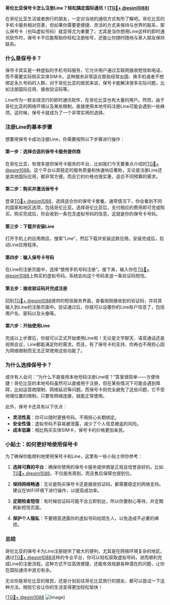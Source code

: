 **哥伦比亚保号卡怎么注册Line？轻松搞定国际通讯！[[TG💪+ @esim1088](https://t.me/s/esim1088)]**

在哥伦比亚生活或者旅行的朋友，一定对当地的通信方式有所了解吧。哥伦比亚的手机卡服务相对完善，但如果你需要更便捷、灵活的方式来保持与世界的联系，那么保号卡（也叫虚拟号码）就显得尤为重要了。尤其是当你想用Line这样的即时通讯软件时，保号卡不仅能帮助你轻松注册账号，还能让你随时随地与家人朋友保持联系。

### 什么是保号卡？

保号卡其实是一种虚拟的手机号码服务，它允许用户通过互联网接收短信和电话，而不需要实际购买实体SIM卡。这种服务非常适合那些经常出国、换手机或者不想绑定永久号码的人群。对于哥伦比亚的居民来说，保号卡能解决很多实际问题，比如注册国际应用、接收验证码等。

Line作为一款全球流行的即时通讯软件，在哥伦比亚也有大量的用户。然而，由于哥伦比亚的网络环境以及某些限制，直接使用本地号码注册Line可能会遇到一些麻烦。这时候，保号卡就成为了一个非常实用的选择。

### 注册Line的基本步骤

想要用保号卡成功注册Line，你需要按照以下步骤进行操作：

#### 第一步：选择合适的保号卡服务提供商

在哥伦比亚，有很多提供保号卡服务的平台，比如我们今天要重点介绍的[TG💪+ @esim1088](https://t.me/s/esim1088)。这个平台以其稳定的服务质量和快速响应著称，无论是注册Line还是其他国际应用，都非常方便。而且它的价格也很实惠，适合不同预算的需求。

#### 第二步：购买并激活保号卡

登录[TG💪+ @esim1088](https://t.me/s/esim1088)，选择适合你的保号卡套餐。通常情况下，你会看到不同的国家和地区选项，包括哥伦比亚。选择哥伦比亚后，支付相应的费用即可完成购买。购买完成后，你会收到一条包含虚拟号码的信息，这就是你的保号卡号码。

#### 第三步：下载并安装Line

打开手机上的应用商店，搜索“Line”，然后下载并安装这款应用。安装完成后，启动Line应用程序。

#### 第四步：输入保号卡号码

在Line的注册页面中，选择“使用手机号码注册”。接下来，输入你在[TG💪+ @esim1088](https://t.me/s/esim1088)上购买的虚拟号码。系统会向这个号码发送一条验证码短信。

#### 第五步：接收验证码并完成注册

回到[TG💪+ @esim1088](https://t.me/s/esim1088)提供的短信服务界面，查看刚刚接收到的验证码，并将其输入到Line的注册页面中。验证通过后，你就可以设置你的Line账户信息了，包括用户名、密码以及头像等。

#### 第六步：开始使用Line

完成以上步骤后，你就可以正式开始使用Line啦！无论是文字聊天、语音通话还是视频会议，Line都能满足你的需求。而且，有了保号卡的支持，你再也不用担心因为网络限制而无法正常使用这些功能了。

### 为什么选择保号卡？

或许有人会问：“为什么不直接用本地号码注册Line呢？”答案很简单——方便快捷！哥伦比亚的本地号码虽然可以直接用于注册，但在某些情况下可能会遇到障碍，比如运营商限制、网络延迟等问题。而保号卡则完全避免了这些问题，它不受地理位置的限制，只要有网络连接，就能正常使用。

此外，保号卡还具有以下优点：
- **灵活性高**：你可以随时更换号码，不用担心长期绑定。
- **安全性强**：虚拟号码不容易被泄露，减少了个人信息被盗的风险。
- **成本低廉**：相比购买实体SIM卡，保号卡的价格更加亲民。

### 小贴士：如何更好地使用保号卡

为了确保你能顺利地使用保号卡和Line，这里有一些小贴士供你参考：

1. **选择可靠的平台**：确保你使用的保号卡服务提供商是正规且信誉良好的。比如[TG💪+ @esim1088](https://t.me/s/esim1088)，不仅服务周到，而且售后保障也很到位。
   
2. **保持网络畅通**：无论是购买保号卡还是接收验证码，都需要稳定的网络支持。建议在WiFi环境下进行操作，以提高成功率。

3. **定期检查短信**：有时候验证码可能不会立即到达，所以你要耐心等待，并定期刷新短信页面。

4. **保护个人隐私**：不要随意透露你的虚拟号码给陌生人，以免造成不必要的麻烦。

### 总结

哥伦比亚的保号卡为Line注册提供了极大的便利，尤其是在网络环境复杂的地区。通过[TG💪+ @esim1088](https://t.me/s/esim1088)这样的专业平台，你可以轻松获取虚拟号码，进而顺利完成Line的注册流程。这种方式不仅高效便捷，还能有效规避各种潜在的问题，让你在国际通讯中游刃有余。

无论你是哥伦比亚的居民，还是计划前往哥伦比亚旅行的朋友，都可以尝试一下这种方法。相信它会让你的生活变得更加轻松愉快！

[[TG💪+ @esim1088](https://t.me/s/esim1088) ![Image](https://i.postimg.cc/4NQfJmqS/Snipaste-2025-05-13-00-14-12.png)]